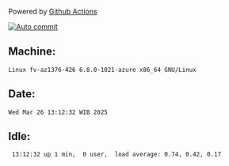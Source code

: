 Powered by [Github Actions](https://github.com/features/actions)

[![Auto commit](https://github.com/hiage/workstation/workflows/Auto%20commit/badge.svg)](https://github.com/hiage/workstation/actions?query=workflow%3A%22Auto+commit%22)

## Machine:
```
Linux fv-az1376-426 6.8.0-1021-azure x86_64 GNU/Linux
```
## Date:
```
Wed Mar 26 13:12:32 WIB 2025
```
## Idle:
```
 13:12:32 up 1 min,  0 user,  load average: 0.74, 0.42, 0.17
```
